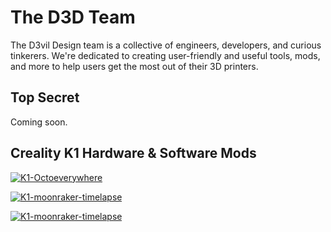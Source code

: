 # The D3D Team
The D3vil Design team is a collective of engineers, developers, and curious tinkerers. We're dedicated to creating user-friendly and useful tools, mods, and more to help users get the most out of their 3D printers.

## Top Secret
Coming soon.

## Creality K1 Hardware & Software Mods
[![K1-Octoeverywhere](https://github-readme-stats.vercel.app/api/pin/?username=mikebcbc&repo=K1-OctoEverywhere&title_color=ffffff&text_color=c9cacc&icon_color=E02044&bg_color=1d1f21)](https://github.com/mikebcbc/K1-OctoEverywhere)

[![K1-moonraker-timelapse](https://github-readme-stats.vercel.app/api/pin/?username=mikebcbc&repo=creality-k1-moonraker-timelapse&title_color=ffffff&text_color=c9cacc&icon_color=E02044&bg_color=1d1f21)](https://github.com/mikebcbc/creality-k1-moonraker-timelapse)

[![K1-moonraker-timelapse](https://github-readme-stats.vercel.app/api/pin/?username=Omranello&repo=K1&title_color=ffffff&text_color=c9cacc&icon_color=E02044&bg_color=1d1f21)](https://github.com/Omranello/K1)
